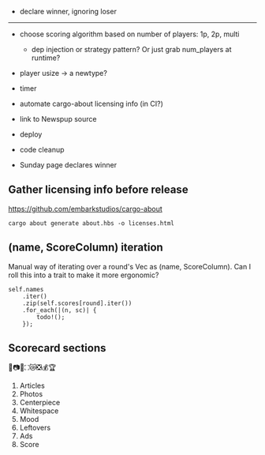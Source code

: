 * declare winner, ignoring loser

---

* choose scoring algorithm based on number of players: 1p, 2p, multi
    * dep injection or strategy pattern? Or just grab num_players at runtime?
* player usize -> a newtype?
* timer
* automate cargo-about licensing info (in CI?)
* link to Newspup source
* deploy

* code cleanup
* Sunday page declares winner

## Gather licensing info before release
https://github.com/embarkstudios/cargo-about

    cargo about generate about.hbs -o licenses.html

## (name, ScoreColumn) iteration
Manual way of iterating over a round's Vec as (name, ScoreColumn). Can I roll this into a trait to make it more ergonomic?

```
self.names
    .iter()
    .zip(self.scores[round].iter())
    .for_each(|(n, sc)| {
        todo!();
    });
```

## Scorecard sections
📰📷🌟⛶😿❎💰🏆
1. Articles
2. Photos
3. Centerpiece
4. Whitespace
5. Mood
6. Leftovers
7. Ads
8. Score